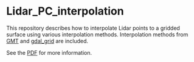 # Lidar_PC_interpolation
This repository describes how to interpolate Lidar points to a gridded surface using various interpolation methods. Interpolation methods from [GMT](http://gmt.soest.hawaii.edu/) and [gdal_grid](https://gdal.org/gdal_grid.html) are included.

See the [PDF](https://github.com/BodoBookhagen/Lidar_PC_interpolation/raw/master/SCI_Pozo_interpolation_GMT_GDAL.pdf) for more information.

